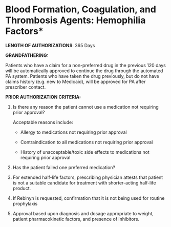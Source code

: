 # Blood Formation, Coagulation, and Thrombosis Agents: Hemophilia Factors\*

**LENGTH OF AUTHORIZATIONS**: 365 Days

**GRANDFATHERING:**

Patients who have a claim for a non-preferred drug in the previous 120 days will be automatically approved to continue the drug through the automated PA system. Patients who have taken the drug previously, but do not have claims history (e.g. new to Medicaid), will be approved for PA after prescriber contact.

**PRIOR AUTHORIZATION CRITERIA:**

1. Is there any reason the patient cannot use a medication not requiring prior approval?

    Acceptable reasons include:

    - Allergy to medications not requiring prior approval

    - Contraindication to all medications not requiring prior approval

    - History of unacceptable/toxic side effects to medications not requiring prior approval

2. Has the patient failed one preferred medication?
3. For extended half-life factors, prescribing physician attests that patient is not a suitable candidate for treatment with shorter-acting half-life product.
4. If Rebinyn is requested, confirmation that it is not being used for routine prophylaxis
5. Approval based upon diagnosis and dosage appropriate to weight, patient pharmacokinetic factors, and presence of inhibitors.
